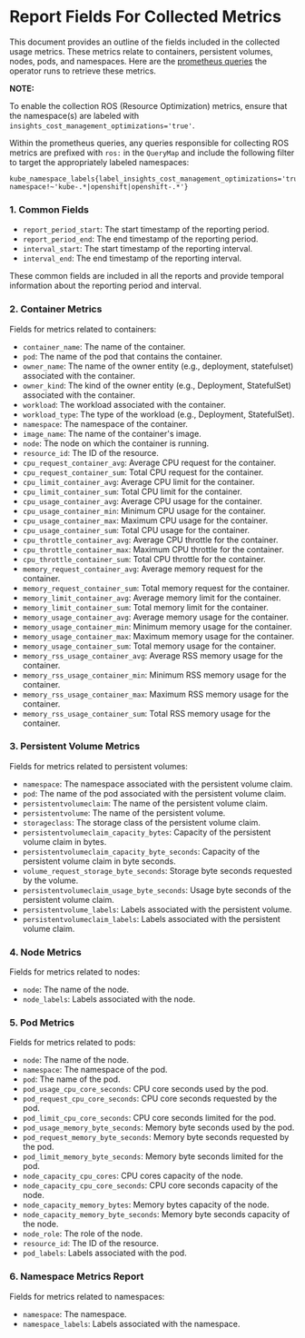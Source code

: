 # Report Fields For Collected Metrics

This document provides an outline of the fields included in the collected usage metrics. These metrics relate to containers, persistent volumes, nodes, pods, and namespaces. Here are the [prometheus queries](https://github.com/project-koku/koku-metrics-operator/blob/main/internal/collector/queries.go) the operator runs to retrieve these metrics.

**NOTE:**

To enable the collection ROS (Resource Optimization) metrics, ensure that the namespace(s) are labeled with `insights_cost_management_optimizations='true'`.

Within the prometheus queries, any queries responsible for collecting ROS metrics are prefixed with `ros:` in the `QueryMap` and include the following filter to target the appropriately labeled namespaces:
```
kube_namespace_labels{label_insights_cost_management_optimizations='true', namespace!~'kube-.*|openshift|openshift-.*'}
```


### 1. Common Fields

- `report_period_start`: The start timestamp of the reporting period.
- `report_period_end`: The end timestamp of the reporting period.
- `interval_start`: The start timestamp of the reporting interval.
- `interval_end`: The end timestamp of the reporting interval.

These common fields are included in all the reports and provide temporal information about the reporting period and interval.

### 2. Container Metrics

Fields for metrics related to containers:


- `container_name`: The name of the container.
- `pod`: The name of the pod that contains the container.
- `owner_name`: The name of the owner entity (e.g., deployment, statefulset) associated with the container.
- `owner_kind`: The kind of the owner entity (e.g., Deployment, StatefulSet) associated with the container.
- `workload`: The workload associated with the container.
- `workload_type`: The type of the workload (e.g., Deployment, StatefulSet).
- `namespace`: The namespace of the container.
- `image_name`: The name of the container's image.
- `node`: The node on which the container is running.
- `resource_id`: The ID of the resource.
- `cpu_request_container_avg`: Average CPU request for the container.
- `cpu_request_container_sum`: Total CPU request for the container.
- `cpu_limit_container_avg`: Average CPU limit for the container.
- `cpu_limit_container_sum`: Total CPU limit for the container.
- `cpu_usage_container_avg`: Average CPU usage for the container.
- `cpu_usage_container_min`: Minimum CPU usage for the container.
- `cpu_usage_container_max`: Maximum CPU usage for the container.
- `cpu_usage_container_sum`: Total CPU usage for the container.
- `cpu_throttle_container_avg`: Average CPU throttle for the container.
- `cpu_throttle_container_max`: Maximum CPU throttle for the container.
- `cpu_throttle_container_sum`: Total CPU throttle for the container.
- `memory_request_container_avg`: Average memory request for the container.
- `memory_request_container_sum`: Total memory request for the container.
- `memory_limit_container_avg`: Average memory limit for the container.
- `memory_limit_container_sum`: Total memory limit for the container.
- `memory_usage_container_avg`: Average memory usage for the container.
- `memory_usage_container_min`: Minimum memory usage for the container.
- `memory_usage_container_max`: Maximum memory usage for the container.
- `memory_usage_container_sum`: Total memory usage for the container.
- `memory_rss_usage_container_avg`: Average RSS memory usage for the container.
- `memory_rss_usage_container_min`: Minimum RSS memory usage for the container.
- `memory_rss_usage_container_max`: Maximum RSS memory usage for the container.
- `memory_rss_usage_container_sum`: Total RSS memory usage for the container.

### 3. Persistent Volume Metrics

Fields for metrics related to persistent volumes:

- `namespace`: The namespace associated with the persistent volume claim.
- `pod`: The name of the pod associated with the persistent volume claim.
- `persistentvolumeclaim`: The name of the persistent volume claim.
- `persistentvolume`: The name of the persistent volume.
- `storageclass`: The storage class of the persistent volume claim.
- `persistentvolumeclaim_capacity_bytes`: Capacity of the persistent volume claim in bytes.
- `persistentvolumeclaim_capacity_byte_seconds`: Capacity of the persistent volume claim in byte seconds.
- `volume_request_storage_byte_seconds`: Storage byte seconds requested by the volume.
- `persistentvolumeclaim_usage_byte_seconds`: Usage byte seconds of the persistent volume claim.
- `persistentvolume_labels`: Labels associated with the persistent volume.
- `persistentvolumeclaim_labels`: Labels associated with the persistent volume claim.

### 4. Node Metrics

Fields for metrics related to nodes:

- `node`: The name of the node.
- `node_labels`: Labels associated with the node.

### 5. Pod Metrics

Fields for metrics related to pods:

- `node`: The name of the node.
- `namespace`: The namespace of the pod.
- `pod`: The name of the pod.
- `pod_usage_cpu_core_seconds`: CPU core seconds used by the pod.
- `pod_request_cpu_core_seconds`: CPU core seconds requested by the pod.
- `pod_limit_cpu_core_seconds`: CPU core seconds limited for the pod.
- `pod_usage_memory_byte_seconds`: Memory byte seconds used by the pod.
- `pod_request_memory_byte_seconds`: Memory byte seconds requested by the pod.
- `pod_limit_memory_byte_seconds`: Memory byte seconds limited for the pod.
- `node_capacity_cpu_cores`: CPU cores capacity of the node.
- `node_capacity_cpu_core_seconds`: CPU core seconds capacity of the node.
- `node_capacity_memory_bytes`: Memory bytes capacity of the node.
- `node_capacity_memory_byte_seconds`: Memory byte seconds capacity of the node.
- `node_role`: The role of the node.
- `resource_id`: The ID of the resource.
- `pod_labels`: Labels associated with the pod.

### 6. Namespace Metrics Report

Fields for metrics related to namespaces:

- `namespace`: The namespace.
- `namespace_labels`: Labels associated with the namespace.
